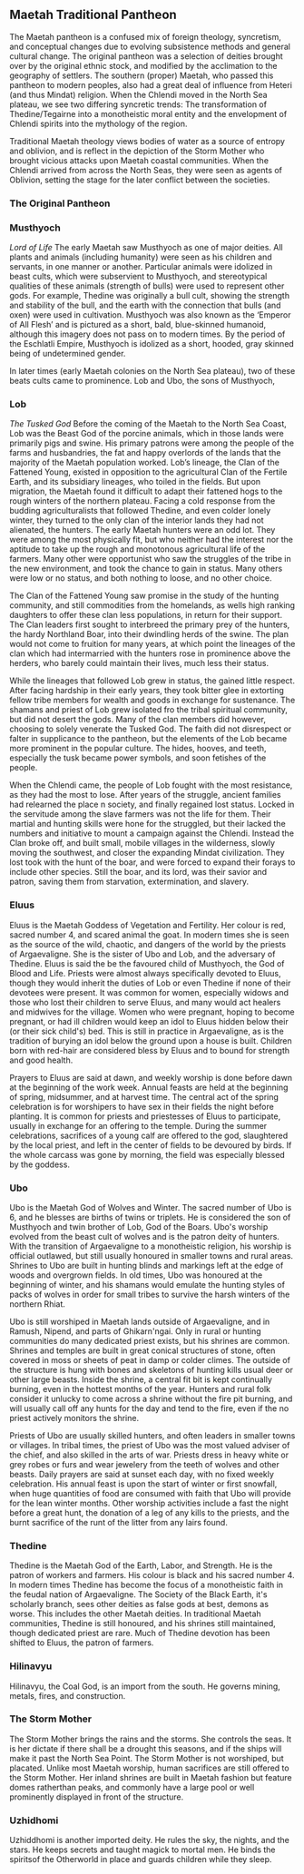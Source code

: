 ## Maetah Traditional Pantheon

The Maetah pantheon is a confused mix of foreign theology, syncretism, and conceptual changes due to evolving subsistence methods and general cultural change. The original pantheon was a selection of deities brought over by the original ethnic stock, and modified by the acclimation to the geography of settlers. The southern (proper) Maetah, who passed this pantheon to modern peoples, also had a great deal of influence from Heteri (and thus Mindat) religion. When the Chlendi moved in the North Sea plateau, we see two differing syncretic trends: The transformation of Thedine/Tegairne into a monotheistic moral entity and the envelopment of Chlendi spirits into the mythology of the region.

Traditional Maetah theology views bodies of water as a source of entropy and oblivion, and is reflect in the depiction of the Storm Mother who brought vicious attacks upon Maetah coastal communities. When the Chlendi arrived from across the North Seas, they were seen as agents of Oblivion, setting the stage for the later conflict between the societies.
 
### The Original Pantheon 

### Musthyoch
_Lord of Life_ 
The early Maetah saw Musthyoch as one of major deities. All plants and animals (including humanity) were seen as his children and servants, in one manner or another. Particular animals were idolized in beast cults, which were subservient to Musthyoch, and stereotypical qualities of these animals (strength of bulls) were used to represent other gods. For example, Thedine was originally a bull cult, showing the strength and stability of the bull, and the earth with the connection that bulls (and oxen) were used in cultivation. Musthyoch was also known as the ‘Emperor of All Flesh’ and is pictured as a short, bald, blue-skinned humanoid, although this imagery does not pass on to modern times. By the period of the Eschlatli Empire, Musthyoch is idolized as a short, hooded, gray skinned being of undetermined gender. 

In later times (early Maetah colonies on the North Sea plateau), two of these beats cults came to prominence. Lob and Ubo, the sons of Musthyoch, 

### Lob
_The Tusked God_
Before the coming of the Maetah to the North Sea Coast, Lob was the Beast God of the porcine animals, which in those lands were primarily pigs and swine. His primary patrons were among the people of the farms and husbandries, the fat and happy overlords 
of the lands that the majority of the Maetah population worked. Lob’s lineage, the Clan of the Fattened Young, existed in opposition to the agricultural Clan of the Fertile Earth, and its subsidiary lineages, who toiled in the fields. 
But upon migration, the Maetah found it difficult to adapt their fattened hogs to the rough winters of the northern plateau. Facing a cold response from the budding agriculturalists that followed Thedine, and even colder lonely winter, they turned to the only clan of the interior lands they had not alienated, the hunters. The early Maetah hunters were an odd lot. They were among the most physically fit, but who neither had the interest nor the aptitude to take up the rough and monotonous agricultural life of the farmers. Many other were opportunist who saw the struggles of the tribe in the new environment, and took the chance to gain in status. Many others were low or no status, and both nothing to loose, and no other choice. 

The Clan of the Fattened Young saw promise in the study of the hunting community, and still commodities from the homelands, as wells high ranking daughters to offer these clan less populations, in return for their support. The Clan leaders first sought to interbreed the primary prey of the hunters, the hardy Northland Boar, into their dwindling herds of the swine. The plan would not come to fruition for many years, at which point the lineages of the clan which had intermarried with the hunters rose in prominence above the herders, who barely could maintain their lives, much less their status. 

While the lineages that followed Lob grew in status, the gained little respect. After facing hardship in their early years, they took bitter glee in extorting fellow tribe members for wealth and goods in exchange for sustenance. The shamans and priest of Lob grew isolated fro the tribal spiritual community, but did not desert the gods. Many of the clan members did however, choosing to solely venerate the Tusked God. The faith did not disrespect or falter in supplicance to the pantheon, but the elements of the Lob became more prominent in the popular culture. The hides, hooves, and teeth, especially the tusk became power symbols, and soon fetishes of the people. 

When the Chlendi came, the people of Lob fought with the most resistance, as they had the most to lose. After years of the struggle, ancient families had relearned the place n society, and finally regained lost status. Locked in the servitude among the slave farmers was not the life for them. Their martial and hunting skills were hone for the struggled, but their lacked the numbers and initiative to mount a campaign against the Chlendi. Instead the Clan broke off, and built small, mobile villages in the wilderness, slowly moving the southwest, and closer the expanding Mindat civilization. They lost took with the hunt of the boar, and were forced to expand their forays to include other species. Still the boar, and its lord, was their savior and patron, saving them from starvation, extermination, and slavery. 

### Eluus 
Eluus is the Maetah Goddess of Vegetation and Fertility. Her colour is red, sacred number 4, and scared animal the goat. In modern times she is seen as the source of the wild, chaotic, and dangers of the world by the priests of Argaevaligne. She is the sister of Ubo and Lob, and the adversary of Thedine. Eluus is said the be the favoured child of Musthyoch, the God of Blood and Life. Priests were almost always specifically devoted to Eluus, though they would inherit the duties of Lob or even Thedine if none of their devotees were present. It was common for women, especially widows and those who lost their children to serve Eluus, and many would act healers and midwives for the village. Women who were pregnant, hoping to become pregnant, or had ill children would keep an idol to Eluus hidden below their (or their sick child's) bed. This is still in practice in Argaevaligne, as is the tradition of burying an idol below the ground upon a house is built. Children born with red-hair are considered bless by Eluus and to bound for strength and good health. 

Prayers to Eluus are said at dawn, and weekly worship is done before dawn at the beginning of the work week. Annual feasts are held at the beginning of spring, midsummer, and at harvest time. The central act of the spring celebration is for worshipers to have sex in their fields the night before planting. It is common for priests and priestesses of Eluus to participate, usually in exchange for an offering to the temple. During the summer celebrations, sacrifices of a young calf are offered to the god, slaughtered by the local priest, and left in the center of fields to be devoured by birds. If the whole carcass was gone by morning, the field was especially blessed by the goddess. 

### Ubo 
Ubo is the Maetah God of Wolves and Winter. The sacred number of Ubo is 6, and he blesses are births of twins or triplets. He is considered the son of Musthyoch and twin brother of Lob, God of the Boars. Ubo's worship evolved from the beast cult of wolves and is the patron deity of hunters. With the transition of Argaevaligne to a monotheistic religion, his worship is official outlawed, but still usually honoured in smaller towns and rural areas. Shrines to Ubo are built in hunting blinds and markings left at the edge of woods and overgrown fields. In old times, Ubo was honoured at the beginning of winter, and his shamans would emulate the hunting styles of packs of wolves in order for small tribes to survive the harsh winters of the northern Rhiat. 

Ubo is still worshiped in Maetah lands outside of Argaevaligne, and in Ramush, Nipend, and parts of Ghikarn'ngai. Only in rural or hunting communities do many dedicated priest exists, but his shrines are common. Shrines and temples are built in great conical structures of stone, often covered in moss or sheets of peat in damp or colder climes. The outside of the structure is hung with bones and skeletons of hunting kills usual deer or other large beasts. Inside the shrine, a central fit bit is kept continually burning, even in the hottest months of the year. Hunters and rural folk consider it unlucky to come across a shrine without the fire pit burning, and will usually call off any hunts for the day and tend to the fire, even if the no priest actively monitors the shrine. 

Priests of Ubo are usually skilled hunters, and often leaders in smaller towns or villages. In tribal times, the priest of Ubo was the most valued adviser of the chief, and also skilled in the arts of war. Priests dress in heavy white or grey robes or furs and wear jewelery from the teeth of wolves and other beasts. Daily prayers are said at sunset each day, with no fixed weekly celebration. His annual feast is upon the start of winter or first snowfall, when huge quantities of food are consumed with faith that Ubo will provide for the lean winter months. Other worship activities include a fast the night before a great hunt, the 
donation of a leg of any kills to the priests, and the burnt sacrifice of the runt of the litter from any lairs found. 

### Thedine 
Thedine is the Maetah God of the Earth, Labor, and Strength. He is the patron of workers and farmers. His colour is black and his sacred number 4. In modern times Thedine has become the focus of a monotheistic faith in the feudal nation of Argaevaligne. The Society of the Black Earth, it's scholarly branch, sees other deities as false gods at best, demons as worse. This includes the other Maetah deities. In traditional Maetah communities, Thedine is still honoured, and his shrines still maintained, though dedicated priest are rare. Much of Thedine devotion has been shifted to Eluus, the patron of farmers. 

### Hilinavyu 
Hilinavyu, the Coal God, is an import from the south. He governs mining, metals, fires, and construction. 

### The Storm Mother 
The Storm Mother brings the rains and the storms. She controls the seas. It is her dictate if there shall be a drought this seasons, and if the ships will make it past the North Sea Point. The Storm Mother is not worshiped, but placated. Unlike most Maetah worship, human sacrifices are still offered to the Storm Mother. Her inland shrines are built in Maetah fashion but feature domes ratherthan peaks, and commonly have a large pool or well prominently displayed in front of the structure. 

### Uzhidhomi 
Uzhiddhomi is another imported deity. He rules the sky, the nights, and the stars. He keeps secrets and taught magick to mortal men. He binds the spiritsof the Otherworld in place and guards children while they sleep. 
